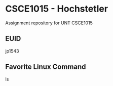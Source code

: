 # CSCE1015 - Hochstetler
Assignment repository for UNT CSCE1015
## EUID
jp1543

## Favorite Linux Command
ls
